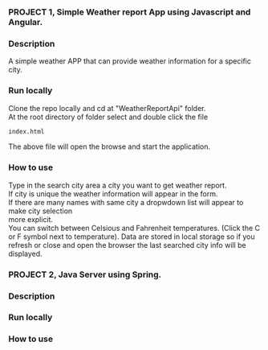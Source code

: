 ### PROJECT 1, Simple Weather report App using Javascript and Angular.  
 
### Description  
A simple weather APP  that can provide weather information for a specific city.  

### Run locally  
Clone the repo locally and cd at "WeatherReportApi" folder.  
At the root directory of folder select and double click the file      
```bash
index.html
```  
The above file will open the browse and start the application.  

### How to use  
Type in the search city area a city you want to get weather report.  
If city is unique the weather information will appear in the form.  
If there are many names with same city a dropwdown list will appear to make city selection   
more explicit.  
You can switch between Celsious and Fahrenheit temperatures. (Click the C or F symbol next to temperature).
Data are stored in local storage so if you refresh or close and open the browser the last searched city info will be displayed.  

### PROJECT 2, Java Server using Spring.  

### Description  


### Run locally   

### How to use  
